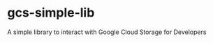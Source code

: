 gcs-simple-lib
==============

A simple library to interact with Google Cloud Storage for Developers